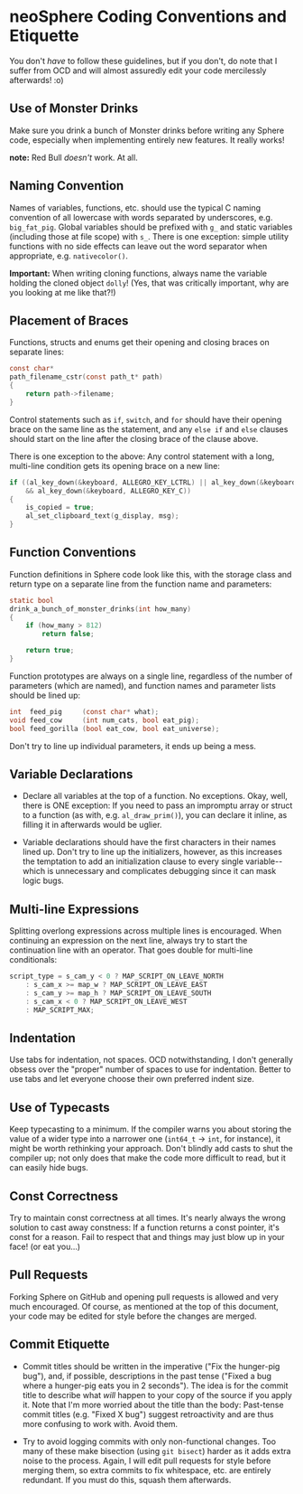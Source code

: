 neoSphere Coding Conventions and Etiquette
==========================================

You don't *have* to follow these guidelines, but if you don't, do note that I
suffer from OCD and will almost assuredly edit your code mercilessly afterwards!
:o)

Use of Monster Drinks
---------------------

Make sure you drink a bunch of Monster drinks before writing any Sphere code,
especially when implementing entirely new features.  It really works!

**note:** Red Bull *doesn't* work.  At all.

Naming Convention
-----------------

Names of variables, functions, etc. should use the typical C naming convention
of all lowercase with words separated by underscores, e.g. `big_fat_pig`.
Global variables should be prefixed with `g_` and static variables (including
those at file scope) with `s_`. There is one exception: simple utility functions
with no side effects can leave out the word separator when appropriate, e.g.
`nativecolor()`.

**Important:** When writing cloning functions, always name the variable holding
the cloned object `dolly`! (Yes, that was critically important, why are you
looking at me like that?!)

Placement of Braces
-------------------

Functions, structs and enums get their opening and closing braces on separate
lines:

```c
const char*
path_filename_cstr(const path_t* path)
{
    return path->filename;
}
```

Control statements such as `if`, `switch`, and `for` should have their opening
brace on the same line as the statement, and any `else if` and `else` clauses
should start on the line after the closing brace of the clause above.

There is one exception to the above: Any control statement with a long,
multi-line condition gets its opening brace on a new line:

```c
if ((al_key_down(&keyboard, ALLEGRO_KEY_LCTRL) || al_key_down(&keyboard, ALLEGRO_KEY_RCTRL))
    && al_key_down(&keyboard, ALLEGRO_KEY_C))
{
    is_copied = true;
    al_set_clipboard_text(g_display, msg);
}
```

Function Conventions
--------------------

Function definitions in Sphere code look like this, with the storage class and
return type on a separate line from the function name and parameters:

```c
static bool
drink_a_bunch_of_monster_drinks(int how_many)
{
    if (how_many > 812)
        return false;

    return true;
}
```

Function prototypes are always on a single line, regardless of the number of
parameters (which are named), and function names and parameter lists should be
lined up:

```c
int  feed_pig     (const char* what);
void feed_cow     (int num_cats, bool eat_pig);
bool feed_gorilla (bool eat_cow, bool eat_universe);
```

Don't try to line up individual parameters, it ends up being a mess.

Variable Declarations
---------------------

* Declare all variables at the top of a function.  No exceptions.  Okay, well,
  there is ONE exception: If you need to pass an impromptu array or struct to a
  function (as with, e.g. `al_draw_prim()`), you can declare it inline, as
  filling it in afterwards would be uglier.

* Variable declarations should have the first characters in their names lined
  up.  Don't try to line up the initializers, however, as this increases the
  temptation to add an initialization clause to every single variable--which is
  unnecessary and complicates debugging since it can mask logic bugs.

Multi-line Expressions
----------------------

Splitting overlong expressions across multiple lines is encouraged.  When
continuing an expression on the next line, always try to start the continuation
line with an operator.  That goes double for multi-line conditionals:

```c
script_type = s_cam_y < 0 ? MAP_SCRIPT_ON_LEAVE_NORTH
    : s_cam_x >= map_w ? MAP_SCRIPT_ON_LEAVE_EAST
    : s_cam_y >= map_h ? MAP_SCRIPT_ON_LEAVE_SOUTH
    : s_cam_x < 0 ? MAP_SCRIPT_ON_LEAVE_WEST
    : MAP_SCRIPT_MAX;
```

Indentation
-----------

Use tabs for indentation, not spaces.  OCD notwithstanding, I don't generally
obsess over the "proper" number of spaces to use for indentation.  Better to
use tabs and let everyone choose their own preferred indent size.

Use of Typecasts
----------------

Keep typecasting to a minimum.  If the compiler warns you about storing the
value of a wider type into a narrower one (`int64_t` -> `int`, for instance),
it might be worth rethinking your approach.  Don't blindly add casts to shut
the compiler up; not only does that make the code more difficult to read, but
it can easily hide bugs.

Const Correctness
-----------------

Try to maintain const correctness at all times.  It's nearly always the wrong
solution to cast away constness: If a function returns a const pointer, it's
const for a reason.  Fail to respect that and things may just blow up in your
face! (or eat you...)

Pull Requests
-------------

Forking Sphere on GitHub and opening pull requests is allowed and very much
encouraged.  Of course, as mentioned at the top of this document, your code may
be edited for style before the changes are merged.

Commit Etiquette
----------------

* Commit titles should be written in the imperative ("Fix the hunger-pig bug"),
  and, if possible, descriptions in the past tense ("Fixed a bug where a
  hunger-pig eats you in 2 seconds").  The idea is for the commit title to
  describe what _will_ happen to your copy of the source if you apply it.  Note
  that I'm more worried about the title than the body: Past-tense commit titles
  (e.g. "Fixed X bug") suggest retroactivity and are thus more confusing to
  work with. Avoid them.

* Try to avoid logging commits with only non-functional changes. Too many of
  these make bisection (using `git bisect`) harder as it adds extra noise to
  the process.  Again, I will edit pull requests for style before merging them,
  so extra commits to fix whitespace, etc. are entirely redundant.  If you must
  do this, squash them afterwards.
